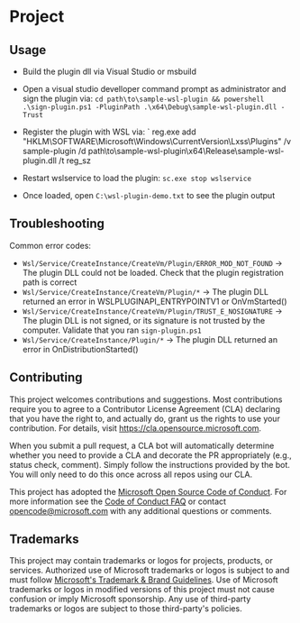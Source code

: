 # Project

## Usage

* Build the plugin dll via Visual Studio or msbuild
* Open a visual studio develloper command prompt as administrator and sign the plugin via: 
`cd path\to\sample-wsl-plugin && powershell .\sign-plugin.ps1 -PluginPath .\x64\Debug\sample-wsl-plugin.dll -Trust`

* Register the plugin with WSL via:
` reg.exe add "HKLM\SOFTWARE\Microsoft\Windows\CurrentVersion\Lxss\Plugins" /v sample-plugin /d path\to\sample-wsl-plugin\x64\Release\sample-wsl-plugin.dll  /t reg_sz

* Restart wslservice to load the plugin:
`sc.exe stop wslservice`

* Once loaded, open `C:\wsl-plugin-demo.txt` to see the plugin output

## Troubleshooting

Common error codes:
* `Wsl/Service/CreateInstance/CreateVm/Plugin/ERROR_MOD_NOT_FOUND` -> The plugin DLL could not be loaded. Check that the plugin registration path is correct
* `Wsl/Service/CreateInstance/CreateVm/Plugin/*` -> The plugin DLL returned an error in WSLPLUGINAPI_ENTRYPOINTV1 or OnVmStarted()
* `Wsl/Service/CreateInstance/CreateVm/Plugin/TRUST_E_NOSIGNATURE` -> The plugin DLL is not signed, or its signature is not trusted by the computer. Validate that you ran `sign-plugin.ps1`
* `Wsl/Service/CreateInstance/Plugin/*` -> The plugin DLL returned an error in OnDistributionStarted()

## Contributing

This project welcomes contributions and suggestions.  Most contributions require you to agree to a
Contributor License Agreement (CLA) declaring that you have the right to, and actually do, grant us
the rights to use your contribution. For details, visit https://cla.opensource.microsoft.com.

When you submit a pull request, a CLA bot will automatically determine whether you need to provide
a CLA and decorate the PR appropriately (e.g., status check, comment). Simply follow the instructions
provided by the bot. You will only need to do this once across all repos using our CLA.

This project has adopted the [Microsoft Open Source Code of Conduct](https://opensource.microsoft.com/codeofconduct/).
For more information see the [Code of Conduct FAQ](https://opensource.microsoft.com/codeofconduct/faq/) or
contact [opencode@microsoft.com](mailto:opencode@microsoft.com) with any additional questions or comments.

## Trademarks

This project may contain trademarks or logos for projects, products, or services. Authorized use of Microsoft 
trademarks or logos is subject to and must follow 
[Microsoft's Trademark & Brand Guidelines](https://www.microsoft.com/en-us/legal/intellectualproperty/trademarks/usage/general).
Use of Microsoft trademarks or logos in modified versions of this project must not cause confusion or imply Microsoft sponsorship.
Any use of third-party trademarks or logos are subject to those third-party's policies.

